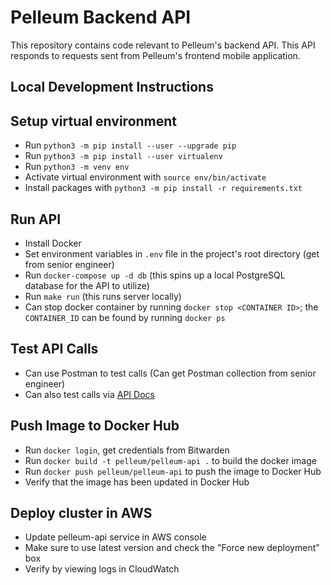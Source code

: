 # Pelleum Backend API
This repository contains code relevant to Pelleum's backend API. This API responds to requests sent from Pelleum's frontend mobile application.

## Local Development Instructions

## Setup virtual environment
- Run `python3 -m pip install --user --upgrade pip`
- Run `python3 -m pip install --user virtualenv`
- Run `python3 -m venv env`
- Activate virtual environment with `source env/bin/activate`
- Install packages with `python3 -m pip install -r requirements.txt`

## Run API
- Install Docker
- Set environment variables in `.env` file in the project's root directory (get from senior engineer)
- Run `docker-compose up -d db` (this spins up a local PostgreSQL database for the API to utilize)
- Run `make run` (this runs server locally)
- Can stop docker container by running `docker stop <CONTAINER ID>`; the `CONTAINER_ID` can be found by running `docker ps`

## Test API Calls
- Can use Postman to test calls (Can get Postman collection from senior engineer)
- Can also test calls via [API Docs](http://0.0.0.0:8000/docs)

## Push Image to Docker Hub
- Run `docker login`, get credentials from Bitwarden
- Run `docker build -t pelleum/pelleum-api .` to build the docker image
- Run `docker push pelleum/pelleum-api` to push the image to Docker Hub
- Verify that the image has been updated in Docker Hub

## Deploy cluster in AWS
- Update pelleum-api service in AWS console
- Make sure to use latest version and check the "Force new deployment" box
- Verify by viewing logs in CloudWatch
